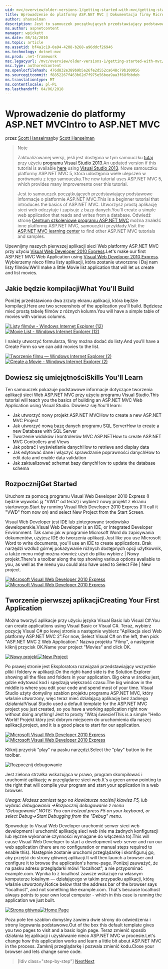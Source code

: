 ```yaml
---
uid: mvc/overview/older-versions-1/getting-started-with-mvc/getting-started-with-mvc-part1
title: Wprowadzenie do platformy ASP.NET MVC | Dokumentacja firmy Microsoft
author: shanselman
description: Jest to samouczek początkujących przedstawiający podstawowe informacje o platformie ASP.NET MVC. Utwórz prostą aplikację sieci web odczytuje i zapisuje z bazy danych.
ms.author: aspnetcontent
manager: wpickett
ms.date: 08/14/2010
ms.topic: article
ms.assetid: bf4a1c19-0a94-4208-b268-a96ddcf26946
ms.technology: dotnet-mvc
ms.prod: .net-framework
msc.legacyurl: /mvc/overview/older-versions-1/getting-started-with-mvc/getting-started-with-mvc-part1
msc.type: authoredcontent
ms.openlocfilehash: 476d832e389b9b5a26fe2d552ca648c79b100056
ms.sourcegitcommit: f8852267f463b62d7f975e56bea9aa3f68fbbdeb
ms.translationtype: MT
ms.contentlocale: pl-PL
ms.lasthandoff: 04/06/2018
---
```

<a name="intro-to-aspnet-mvc"></a><span data-ttu-id="247c4-104">Wprowadzenie do platformy ASP.NET MVC</span><span class="sxs-lookup"><span data-stu-id="247c4-104">Intro to ASP.NET MVC</span></span>
====================
<span data-ttu-id="247c4-105">przez [Scott Hanselman](https://github.com/shanselman)</span><span class="sxs-lookup"><span data-stu-id="247c4-105">by [Scott Hanselman](https://github.com/shanselman)</span></span>

> > [!NOTE]
> > <span data-ttu-id="247c4-106">Zaktualizowanej wersji, jeśli jest dostępna w tym samouczku [tutaj](../../getting-started/introduction/getting-started.md) przy użyciu [programu Visual Studio 2013](https://www.microsoft.com/visualstudio/eng/2013-downloads).</span><span class="sxs-lookup"><span data-stu-id="247c4-106">An updated version if this tutorial is available [here](../../getting-started/introduction/getting-started.md) using [Visual Studio 2013](https://www.microsoft.com/visualstudio/eng/2013-downloads).</span></span> <span data-ttu-id="247c4-107">Nowe samouczku platformy ASP.NET MVC 5, która udostępnia wiele ulepszeń w porównaniu z tego samouczka.</span><span class="sxs-lookup"><span data-stu-id="247c4-107">The new tutorial uses ASP.NET MVC 5, which provides many improvements over this tutorial.</span></span>
> 
> 
> <span data-ttu-id="247c4-108">Jest to samouczek początkujących przedstawiający podstawowe informacje o platformie ASP.NET MVC.</span><span class="sxs-lookup"><span data-stu-id="247c4-108">This is a beginner tutorial that introduces the basics of ASP.NET MVC.</span></span> <span data-ttu-id="247c4-109">Utworzysz prostą aplikację sieci web odczytuje i zapisuje z bazy danych.</span><span class="sxs-lookup"><span data-stu-id="247c4-109">You'll create a simple web application that reads and writes from a database.</span></span> <span data-ttu-id="247c4-110">Odwiedź stronę [Centrum szkoleniowe programu ASP.NET MVC](../../../index.md) można znaleźć inne platformy ASP.NET MVC, samouczki i przykłady.</span><span class="sxs-lookup"><span data-stu-id="247c4-110">Visit the [ASP.NET MVC learning center](../../../index.md) to find other ASP.NET MVC tutorials and samples.</span></span>


<span data-ttu-id="247c4-111">Upewnijmy naszych pierwszej aplikacji sieci Web platformy ASP.NET MVC przy użyciu [Visual Web Developer 2010 Express](https://www.microsoft.com/express/Web/).</span><span class="sxs-lookup"><span data-stu-id="247c4-111">Let's make our first ASP.NET MVC Web Application using [Visual Web Developer 2010 Express](https://www.microsoft.com/express/Web/).</span></span> <span data-ttu-id="247c4-112">Wybierzemy nieco filmu listy aplikacji, która zostanie utworzone i Daj nam listy filmów.</span><span class="sxs-lookup"><span data-stu-id="247c4-112">We'll make a little Movie list application that will let us create and list movies.</span></span>

## <a name="what-youll-build"></a><span data-ttu-id="247c4-113">Jakie będzie kompilacji</span><span class="sxs-lookup"><span data-stu-id="247c4-113">What You'll Build</span></span>

<span data-ttu-id="247c4-114">Poniżej przedstawiono dwa zrzuty ekranu aplikacji, która będzie kompilacji.</span><span class="sxs-lookup"><span data-stu-id="247c4-114">Here are two screenshots of the application you'll build.</span></span> <span data-ttu-id="247c4-115">Będziesz mieć prostą tabelę filmów z różnych kolumn.</span><span class="sxs-lookup"><span data-stu-id="247c4-115">You will have a simple table of movies with various columns.</span></span>

<span data-ttu-id="247c4-116">[![Listy filmów - Windows Internet Explorer (12)](getting-started-with-mvc-part1/_static/image2.png)](getting-started-with-mvc-part1/_static/image1.png)</span><span class="sxs-lookup"><span data-stu-id="247c4-116">[![Movie List - Windows Internet Explorer (12)](getting-started-with-mvc-part1/_static/image2.png)](getting-started-with-mvc-part1/_static/image1.png)</span></span>

<span data-ttu-id="247c4-117">I należy utworzyć formularza, filmy można dodać do listy.</span><span class="sxs-lookup"><span data-stu-id="247c4-117">And you'll have a Create Form so we can add movies to the list.</span></span>

<span data-ttu-id="247c4-118">[![Tworzenie filmu — Windows Internet Explorer (2)](getting-started-with-mvc-part1/_static/image4.png)](getting-started-with-mvc-part1/_static/image3.png)</span><span class="sxs-lookup"><span data-stu-id="247c4-118">[![Create a Movie - Windows Internet Explorer (2)](getting-started-with-mvc-part1/_static/image4.png)](getting-started-with-mvc-part1/_static/image3.png)</span></span>

## <a name="skills-youll-learn"></a><span data-ttu-id="247c4-119">Dowiesz się umiejętności</span><span class="sxs-lookup"><span data-stu-id="247c4-119">Skills You'll Learn</span></span>

<span data-ttu-id="247c4-120">Ten samouczek pokazuje podstawowe informacje dotyczące tworzenia aplikacji sieci Web ASP.NET MVC przy użyciu programu Visual Studio.</span><span class="sxs-lookup"><span data-stu-id="247c4-120">This tutorial will teach you the basics of building an ASP.NET MVC Web Application using Visual Studio.</span></span> <span data-ttu-id="247c4-121">Dowiesz się:</span><span class="sxs-lookup"><span data-stu-id="247c4-121">You'll learn:</span></span>

- <span data-ttu-id="247c4-122">Jak utworzyć nowy projekt ASP.NET MVC</span><span class="sxs-lookup"><span data-stu-id="247c4-122">How to create a new ASP.NET MVC Project</span></span>
- <span data-ttu-id="247c4-123">Jak utworzyć nową bazę danych programu SQL Server</span><span class="sxs-lookup"><span data-stu-id="247c4-123">How to create a new Database with SQL Server</span></span>
- <span data-ttu-id="247c4-124">Tworzenie widoków i kontrolerów MVC ASP.NET</span><span class="sxs-lookup"><span data-stu-id="247c4-124">How to create ASP.NET MVC Controllers and Views</span></span>
- <span data-ttu-id="247c4-125">Jak pobrać i wyświetlanie danych</span><span class="sxs-lookup"><span data-stu-id="247c4-125">How to retrieve and display data</span></span>
- <span data-ttu-id="247c4-126">Jak edytować dane i włączyć sprawdzanie poprawności danych</span><span class="sxs-lookup"><span data-stu-id="247c4-126">How to edit data and enable data validation</span></span>
- <span data-ttu-id="247c4-127">Jak zaktualizować schemat bazy danych</span><span class="sxs-lookup"><span data-stu-id="247c4-127">How to update the database schema</span></span>

## <a name="get-started"></a><span data-ttu-id="247c4-128">Rozpocznij</span><span class="sxs-lookup"><span data-stu-id="247c4-128">Get Started</span></span>

<span data-ttu-id="247c4-129">Uruchom za pomocą programu Visual Web Developer 2010 Express (I będzie wywołać ją "VWD" od teraz) i wybierz nowy projekt z ekranu startowego.</span><span class="sxs-lookup"><span data-stu-id="247c4-129">Start by running Visual Web Developer 2010 Express (I'll call it "VWD" from now on) and select New Project from the Start Screen.</span></span>

<span data-ttu-id="247c4-130">Visual Web Developer jest IDE lub zintegrowane środowisko deweloperskie.</span><span class="sxs-lookup"><span data-stu-id="247c4-130">Visual Web Developer is an IDE, or Integrated Developer Environment.</span></span> <span data-ttu-id="247c4-131">Tak samo jak w programie Microsoft Word do zapisywania dokumentów, użyjesz IDE do tworzenia aplikacji.</span><span class="sxs-lookup"><span data-stu-id="247c4-131">Just like you use Microsoft Word to write documents, you'll use an IDE to create applications.</span></span> <span data-ttu-id="247c4-132">Brak narzędzi wzdłuż górnej pokazywanie różnych dostępnych opcji użytkownik, a także menu mógł można również użyć do pliku wybierz | Nowy projekt.</span><span class="sxs-lookup"><span data-stu-id="247c4-132">There's a toolbar along the top showing various options available to you, as well as the menu you could also have used to Select File | New project.</span></span>

<span data-ttu-id="247c4-133">[![Microsoft Visual Web Developer 2010 Express](getting-started-with-mvc-part1/_static/image6.png)](getting-started-with-mvc-part1/_static/image5.png)</span><span class="sxs-lookup"><span data-stu-id="247c4-133">[![Microsoft Visual Web Developer 2010 Express](getting-started-with-mvc-part1/_static/image6.png)](getting-started-with-mvc-part1/_static/image5.png)</span></span>

## <a name="creating-your-first-application"></a><span data-ttu-id="247c4-134">Tworzenie pierwszej aplikacji</span><span class="sxs-lookup"><span data-stu-id="247c4-134">Creating Your First Application</span></span>

<span data-ttu-id="247c4-135">Można tworzyć aplikacje przy użyciu języka Visual Basic lub Visual C#.</span><span class="sxs-lookup"><span data-stu-id="247c4-135">You can create applications using Visual Basic or Visual C#.</span></span> <span data-ttu-id="247c4-136">Teraz, wybierz pozycję Visual C# po lewej stronie a następnie wybierz "Aplikacja sieci Web platformy ASP.NET MVC 2".</span><span class="sxs-lookup"><span data-stu-id="247c4-136">For now, Select Visual C# on the left, then pick "ASP.NET MVC 2 Web Application."</span></span> <span data-ttu-id="247c4-137">Nazwa projektu "Filmy", a następnie kliknij przycisk OK.</span><span class="sxs-lookup"><span data-stu-id="247c4-137">Name your project "Movies" and click OK.</span></span>

<span data-ttu-id="247c4-138">[![Nowy projekt](getting-started-with-mvc-part1/_static/image8.png)](getting-started-with-mvc-part1/_static/image7.png)</span><span class="sxs-lookup"><span data-stu-id="247c4-138">[![New Project](getting-started-with-mvc-part1/_static/image8.png)](getting-started-with-mvc-part1/_static/image7.png)</span></span>

<span data-ttu-id="247c4-139">Po prawej stronie jest Eksploratora rozwiązań przedstawiający wszystkie pliki i foldery w aplikacji.</span><span class="sxs-lookup"><span data-stu-id="247c4-139">On the right-hand side is the Solution Explorer showing all the files and folders in your application.</span></span> <span data-ttu-id="247c4-140">Big okna w środku jest, gdzie edytować kod i spędzają większość czasu.</span><span class="sxs-lookup"><span data-stu-id="247c4-140">The big window in the middle is where you edit your code and spend most of your time.</span></span> <span data-ttu-id="247c4-141">Visual Studio użyty domyślny szablon projektu programu ASP.NET MVC, który właśnie utworzony, więc teraz mieć działającą aplikację bez żadnego działania!</span><span class="sxs-lookup"><span data-stu-id="247c4-141">Visual Studio used a default template for the ASP.NET MVC project you just created, so you have a working application right now without doing anything!</span></span> <span data-ttu-id="247c4-142">Jest to prosty "Witaj świecie!</span><span class="sxs-lookup"><span data-stu-id="247c4-142">This is a simple "Hello World!</span></span> <span data-ttu-id="247c4-143">Projekt który jest dobrym miejscem do uruchomienia dla naszej aplikacji.</span><span class="sxs-lookup"><span data-stu-id="247c4-143">project, and it is a good place to start for our application.</span></span>

<span data-ttu-id="247c4-144">[![Microsoft Visual Web Developer 2010 Express](getting-started-with-mvc-part1/_static/image10.png)](getting-started-with-mvc-part1/_static/image9.png)</span><span class="sxs-lookup"><span data-stu-id="247c4-144">[![Microsoft Visual Web Developer 2010 Express](getting-started-with-mvc-part1/_static/image10.png)](getting-started-with-mvc-part1/_static/image9.png)</span></span>

<span data-ttu-id="247c4-145">Kliknij przycisk "play" na pasku narzędzi.</span><span class="sxs-lookup"><span data-stu-id="247c4-145">Select the "play" button to the toolbar.</span></span>

![Rozpocznij debugowanie](getting-started-with-mvc-part1/_static/image11.png)

<span data-ttu-id="247c4-147">Jest zielona strzałka wskazująca w prawo, program skompilować i uruchomić aplikację w przeglądarce sieci web.</span><span class="sxs-lookup"><span data-stu-id="247c4-147">It's a green arrow pointing to the right that will compile your program and start your application in a web browser.</span></span>

<span data-ttu-id="247c4-148">*Uwaga: Możesz zamiast tego na klawiaturze naciśnij klawisz F5, lub wybrać debugowania -&gt;Rozpocznij debugowanie z menu "Debugowanie".*</span><span class="sxs-lookup"><span data-stu-id="247c4-148">*NOTE: You can instead press F5 on your keyboard, or select Debug-&gt;Start Debugging from the "Debug" menu.*</span></span>

<span data-ttu-id="247c4-149">Spowoduje to Visual Web Developer uruchomić serwer sieci web development i uruchomić aplikację sieci web (nie ma żadnych konfiguracji lub ręczne wykonanie czynności wymagane do włączenia to).</span><span class="sxs-lookup"><span data-stu-id="247c4-149">This will cause Visual Web Developer to start a development web-server and run our web application (there are no configuration or manual steps required to enable this).</span></span> <span data-ttu-id="247c4-150">Następnie zostanie uruchomi przeglądarkę i skonfiguruj go, aby przejść do strony głównej aplikacji.</span><span class="sxs-lookup"><span data-stu-id="247c4-150">It will then launch a browser and configure it to browse the application's home-page.</span></span> <span data-ttu-id="247c4-151">Poniżej zauważyć, że na pasku adresu przeglądarki mówi "localhost", a nie przypominać example.com. Wynika to z localhost zawsze wskazuje na własnym komputerze lokalnym — działającego w takim przypadku aplikacji, którą właśnie utworzony.</span><span class="sxs-lookup"><span data-stu-id="247c4-151">Notice below that the address bar of the browser says "localhost", and not something like example.com. That's because localhost always points to your own local computer - which in this case is running the application we just built.</span></span>

<span data-ttu-id="247c4-152">[![Strona główna](getting-started-with-mvc-part1/_static/image13.png)](getting-started-with-mvc-part1/_static/image12.png)</span><span class="sxs-lookup"><span data-stu-id="247c4-152">[![Home Page](getting-started-with-mvc-part1/_static/image13.png)](getting-started-with-mvc-part1/_static/image12.png)</span></span>

<span data-ttu-id="247c4-153">Poza pole ten szablon domyślny zawiera dwie strony do odwiedzenia i strony logowania podstawowe.</span><span class="sxs-lookup"><span data-stu-id="247c4-153">Out of the box this default template gives you two pages to visit and a basic login page.</span></span> <span data-ttu-id="247c4-154">Teraz zmienić sposób działania tej aplikacji i uzyskiwanie nieco ASP.NET MVC w procesie.</span><span class="sxs-lookup"><span data-stu-id="247c4-154">Let's change how this application works and learn a little bit about ASP.NET MVC in the process.</span></span> <span data-ttu-id="247c4-155">Zamknij przeglądarkę i pozwala zmienić kodu.</span><span class="sxs-lookup"><span data-stu-id="247c4-155">Close your browser and lets change some code.</span></span>

> [!div class="step-by-step"]
> [<span data-ttu-id="247c4-156">Next</span><span class="sxs-lookup"><span data-stu-id="247c4-156">Next</span></span>](getting-started-with-mvc-part2.md)
